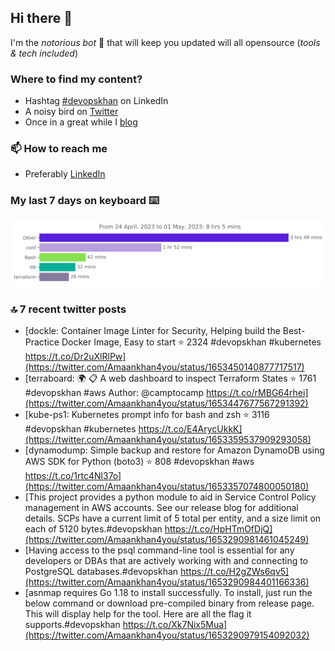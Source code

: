 <!--- [![Hits](https://hits.seeyoufarm.com/api/count/incr/badge.svg?url=https%3A%2F%2Fgithub.com%2Fakhan4u%2Fhit-counter&count_bg=%2379C83D&title_bg=%23555555&icon=&icon_color=%23E7E7E7&title=visits&edge_flat=false)](https://hits.seeyoufarm.com) --->

## Hi there 👋

I'm the _notorious bot_ 🤣 that will keep you updated will all opensource (_tools & tech included_) 

### Where to find my content?

* Hashtag [#devopskhan](https://www.linkedin.com/feed/hashtag/devopskhan) on LinkedIn
* A noisy bird on [Twitter](https://twitter.com/Amaankhan4you)
* Once in a great while I [blog](https://linuxparrot.netlify.app) 


### 📫 **How to reach me**

* Preferably [LinkedIn](https://www.linkedin.com/in/amaan-khan-linux-ninja)

### My last 7 days on keyboard ⌨️

<img src="https://github.com/akhan4u/akhan4u/blob/main/images/stat.svg" alt="Amaan's Wakatime Activity!"/>

### 🔝 7 recent twitter posts
<!-- DEVDOJO:START -->
- [dockle: Container Image Linter for Security, Helping build the Best-Practice Docker Image, Easy to start
⭐️ 2324
#devopskhan #kubernetes
https://t.co/Dr2uXlRlPw](https://twitter.com/Amaankhan4you/status/1653450140877717517)
- [terraboard: :earth_africa: :clipboard:  A web dashboard to inspect Terraform States 
⭐️ 1761
#devopskhan #aws
Author: @camptocamp
https://t.co/rMBG64rhei](https://twitter.com/Amaankhan4you/status/1653447677567291392)
- [kube-ps1: Kubernetes prompt info for bash and zsh
⭐️ 3116
#devopskhan #kubernetes
https://t.co/E4ArycUkkK](https://twitter.com/Amaankhan4you/status/1653359537909293058)
- [dynamodump: Simple backup and restore for Amazon DynamoDB using AWS SDK for Python &lpar;boto3&rpar;
⭐️ 808
#devopskhan #aws
https://t.co/1rtc4Nl37o](https://twitter.com/Amaankhan4you/status/1653357074800050180)
- [This project provides a python module to aid in Service Control Policy management in AWS accounts. See our release blog for additional details. SCPs have a current limit of 5 total per entity, and a size limit on each of 5120 bytes.#devopskhan https://t.co/HpHTmOfDjQ](https://twitter.com/Amaankhan4you/status/1653290981461045249)
- [Having access to the psql command-line tool is essential for any developers or DBAs that are actively working with and connecting to PostgreSQL databases.#devopskhan https://t.co/H2gZWs6qv5](https://twitter.com/Amaankhan4you/status/1653290984401166336)
- [asnmap requires Go 1.18 to install successfully. To install, just run the below command or download pre-compiled binary from release page. This will display help for the tool. Here are all the flag it supports.#devopskhan https://t.co/Xk7Nix5Mua](https://twitter.com/Amaankhan4you/status/1653290979154092032)
<!-- DEVDOJO:END -->

<!-- ![Amaan's GitHub stats](https://github-readme-stats.vercel.app/api?username=akhan4u&count_private=true&show_icons=true&hide=contribs) -->

